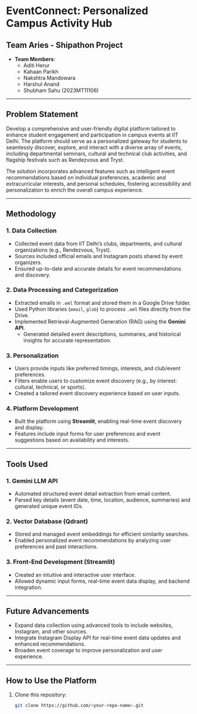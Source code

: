 # EventConnect: Personalized Campus Activity Hub

## Team Aries - Shipathon Project  
- **Team Members**:  
  - Aditi Herur  
  - Kahaan Parikh  
  - Nakshtra Mandowara  
  - Harshul Anand  
  - Shubham Sahu (2023MT11106)  

---

## Problem Statement  
Develop a comprehensive and user-friendly digital platform tailored to enhance student engagement and participation in campus events at IIT Delhi. The platform should serve as a personalized gateway for students to seamlessly discover, explore, and interact with a diverse array of events, including departmental seminars, cultural and technical club activities, and flagship festivals such as Rendezvous and Tryst.  

The solution incorporates advanced features such as intelligent event recommendations based on individual preferences, academic and extracurricular interests, and personal schedules, fostering accessibility and personalization to enrich the overall campus experience.  

---

## Methodology  

### 1. **Data Collection**  
- Collected event data from IIT Delhi’s clubs, departments, and cultural organizations (e.g., Rendezvous, Tryst).  
- Sources included official emails and Instagram posts shared by event organizers.  
- Ensured up-to-date and accurate details for event recommendations and discovery.  

### 2. **Data Processing and Categorization**  
- Extracted emails in `.eml` format and stored them in a Google Drive folder.  
- Used Python libraries (`email`, `glob`) to process `.eml` files directly from the Drive.  
- Implemented Retrieval-Augmented Generation (RAG) using the **Gemini API**.  
  - Generated detailed event descriptions, summaries, and historical insights for accurate representation.  

### 3. **Personalization**  
- Users provide inputs like preferred timings, interests, and club/event preferences.  
- Filters enable users to customize event discovery (e.g., by interest: cultural, technical, or sports).  
- Created a tailored event discovery experience based on user inputs.  

### 4. **Platform Development**  
- Built the platform using **Streamlit**, enabling real-time event discovery and display.  
- Features include input forms for user preferences and event suggestions based on availability and interests.  

---

## Tools Used  

### 1. **Gemini LLM API**  
- Automated structured event detail extraction from email content.  
- Parsed key details (event date, time, location, audience, summaries) and generated unique event IDs.  

### 2. **Vector Database (Qdrant)**  
- Stored and managed event embeddings for efficient similarity searches.  
- Enabled personalized event recommendations by analyzing user preferences and past interactions.  

### 3. **Front-End Development (Streamlit)**  
- Created an intuitive and interactive user interface.  
- Allowed dynamic input forms, real-time event data display, and backend integration.  

---

## Future Advancements  
- Expand data collection using advanced tools to include websites, Instagram, and other sources.  
- Integrate Instagram Display API for real-time event data updates and enhanced recommendations.  
- Broaden event coverage to improve personalization and user experience.  

---

## How to Use the Platform  
1. Clone this repository:  
   ```bash
   git clone https://github.com/<your-repo-name>.git
